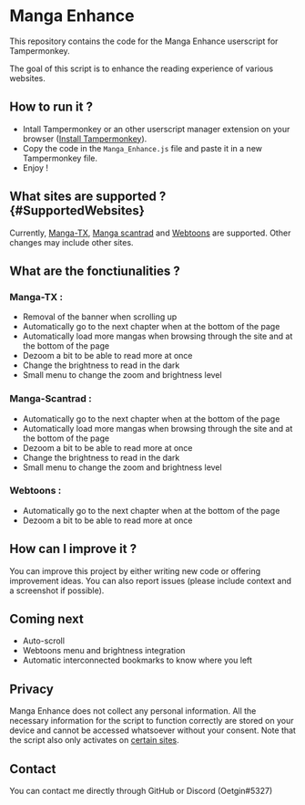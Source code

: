 # Manga Enhance
This repository contains the code for the Manga Enhance userscript for Tampermonkey.

The goal of this script is to enhance the reading experience of various websites.


## How to run it ?
- Intall Tampermonkey or an other userscript manager extension on your browser ([Install Tampermonkey](https://chrome.google.com/webstore/detail/tampermonkey/dhdgffkkebhmkfjojejmpbldmpobfkfo)).
- Copy the code in the `Manga_Enhance.js` file and paste it in a new Tampermonkey file.
- Enjoy !


## What sites are supported ? {#SupportedWebsites}
Currently, [Manga-TX](https://manga-tx.com), [Manga scantrad](https://manga-scantrad.net) and [Webtoons](https://www.webtoons.com) are supported. Other changes may include other sites.


## What are the fonctiunalities ?
### Manga-TX :
- Removal of the banner when scrolling up
- Automatically go to the next chapter when at the bottom of the page
- Automatically load more mangas when browsing through the site and at the bottom of the page
- Dezoom a bit to be able to read more at once
- Change the brightness to read in the dark
- Small menu to change the zoom and brightness level
### Manga-Scantrad :
- Automatically go to the next chapter when at the bottom of the page
- Automatically load more mangas when browsing through the site and at the bottom of the page
- Dezoom a bit to be able to read more at once
- Change the brightness to read in the dark
- Small menu to change the zoom and brightness level
### Webtoons :
- Automatically go to the next chapter when at the bottom of the page
- Dezoom a bit to be able to read more at once


## How can I improve it ?
You can improve this project by either writing new code or offering improvement ideas.
You can also report issues (please include context and a screenshot if possible).


## Coming next
- Auto-scroll
- Webtoons menu and brightness integration
- Automatic interconnected bookmarks to know where you left


## Privacy
Manga Enhance does not collect any personal information. All the necessary information for the script to function correctly are stored on your device and cannot be accessed whatsoever without your consent. Note that the script also only activates on [certain sites](#SupportedWebsites).


## Contact
You can contact me directly through GitHub or Discord (Oetgin#5327)
